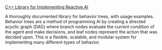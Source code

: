 [C++ Library for Implementing Reactive AI](https://code.google.com/archive/p/libbehavior/)

A thoroughly documented library for behavior trees, with usage examples. Behavior trees are a method of programming AI by creating a directed acyclic graph (DAG) where branch nodes evaluate the current condition of the agent and make decisions, and leaf nodes represent the action that was decided upon. This is a flexible, scalable, and modular system for implementing many different types of behavior.